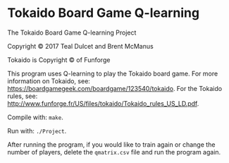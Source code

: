 # Tokaido Board Game Q-learning
The Tokaido Board Game Q-learning Project

Copyright © 2017 Teal Dulcet and Brent McManus

Tokaido is Copyright © of Funforge

This program uses Q-learning to play the Tokaido board game. For more information on Tokaido, see: https://boardgamegeek.com/boardgame/123540/tokaido. For the Tokaido rules, see: http://www.funforge.fr/US/files/tokaido/Tokaido_rules_US_LD.pdf.

Compile with: `make`.

Run with: `./Project`.

After running the program, if you would like to train again or change the number of players, delete the `qmatrix.csv` file and run the program again.
